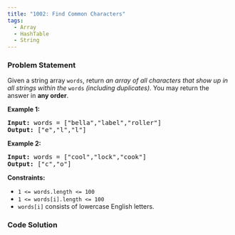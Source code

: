 ```yaml
---
title: "1002: Find Common Characters"
tags:
  - Array
  - HashTable
  - String
---
```

### Problem Statement

<p>Given a string array <code>words</code>, return <em>an array of all characters that show up in all strings within the </em><code>words</code><em> (including duplicates)</em>. You may return the answer in <strong>any order</strong>.</p>


<p><strong class="example">Example 1:</strong></p>
<pre><strong>Input:</strong> words = ["bella","label","roller"]
<strong>Output:</strong> ["e","l","l"]
</pre><p><strong class="example">Example 2:</strong></p>
<pre><strong>Input:</strong> words = ["cool","lock","cook"]
<strong>Output:</strong> ["c","o"]
</pre>

<p><strong>Constraints:</strong></p>

<ul>
	<li><code>1 &lt;= words.length &lt;= 100</code></li>
	<li><code>1 &lt;= words[i].length &lt;= 100</code></li>
	<li><code>words[i]</code> consists of lowercase English letters.</li>
</ul>


### Code Solution

```python

```
